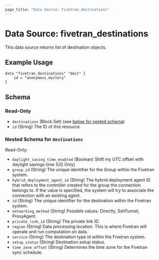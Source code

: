 ```yaml
---
page_title: "Data Source: fivetran_destinations"
---
```


# Data Source: fivetran_destinations

This data source returns list of destination objects.

## Example Usage

```hcl
data "fivetran_destinations" "dest" {
    id = "anonymous_mystery"
}
```

<!-- schema generated by tfplugindocs -->
## Schema

### Read-Only

- `destinations` (Block Set) (see [below for nested schema](#nestedblock--destinations))
- `id` (String) The ID of this resource.

<a id="nestedblock--destinations"></a>
### Nested Schema for `destinations`

Read-Only:

- `daylight_saving_time_enabled` (Boolean) Shift my UTC offset with daylight savings time (US Only)
- `group_id` (String) The unique identifier for the Group within the Fivetran system.
- `hybrid_deployment_agent_id` (String) The hybrid deployment agent ID that refers to the controller created for the group the connection belongs to. If the value is specified, the system will try to associate the connection with an existing agent.
- `id` (String) The unique identifier for the destination within the Fivetran system.
- `networking_method` (String) Possible values: Directly, SshTunnel, ProxyAgent.
- `private_link_id` (String) The private link ID.
- `region` (String) Data processing location. This is where Fivetran will operate and run computation on data.
- `service` (String) The destination type id within the Fivetran system.
- `setup_status` (String) Destination setup status.
- `time_zone_offset` (String) Determines the time zone for the Fivetran sync schedule.